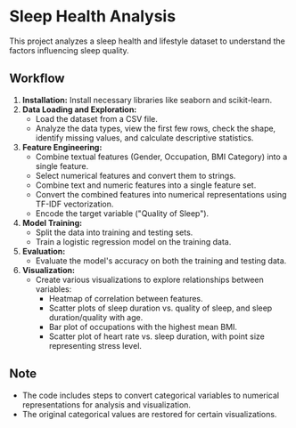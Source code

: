 # Sleep Health Analysis

This project analyzes a sleep health and lifestyle dataset to understand the factors influencing sleep quality.

## Workflow

1. **Installation:** Install necessary libraries like seaborn and scikit-learn.
2. **Data Loading and Exploration:**
   - Load the dataset from a CSV file.
   - Analyze the data types, view the first few rows, check the shape, identify missing values, and calculate descriptive statistics.
3. **Feature Engineering:**
   - Combine textual features (Gender, Occupation, BMI Category) into a single feature.
   - Select numerical features and convert them to strings.
   - Combine text and numeric features into a single feature set.
   - Convert the combined features into numerical representations using TF-IDF vectorization.
   - Encode the target variable ("Quality of Sleep").
4. **Model Training:**
   - Split the data into training and testing sets.
   - Train a logistic regression model on the training data.
5. **Evaluation:**
   - Evaluate the model's accuracy on both the training and testing data.
6. **Visualization:**
   - Create various visualizations to explore relationships between variables:
     - Heatmap of correlation between features.
     - Scatter plots of sleep duration vs. quality of sleep, and sleep duration/quality with age.
     - Bar plot of occupations with the highest mean BMI.
     - Scatter plot of heart rate vs. sleep duration, with point size representing stress level.

## Note

- The code includes steps to convert categorical variables to numerical representations for analysis and visualization.
- The original categorical values are restored for certain visualizations.
